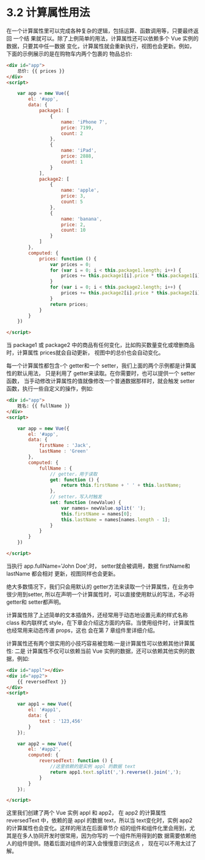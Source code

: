 # 3.2 计算属性用法

在一个计算属性里可以完成各种复杂的逻辑，包括运算、函数调用等，只要最终返回 一个结 果就可以。除了上例简单的用法，计算属性还可以依赖多个 Vue 实例的数据，只要其中任一数据 变化，计算属性就会重新执行，视图也会更新。例如，下面的示例展示的是在购物车内两个包裹的 物品总价:

```html
<div id="app">
    总价: {{ prices }}
</div>
<script>

    var app = new Vue({
        el: '#app',
        data: {
            package1: [
                {
                    name: 'iPhone 7',
                    price: 7199,
                    count: 2
                },
                {
                    name: 'iPad',
                    price: 2888,
                    count: 1
                }
            ],
            package2: [
                {
                    name: 'apple',
                    price: 3,
                    count: 5
                },
                {
                    name: 'banana',
                    price: 2,
                    count: 10
                }
            ]
        },
        computed: {
            prices: function () {
                var prices = 0;
                for (var i = 0; i < this.package1.length; i++) {
                    prices += this.package1[i].price * this.package1[i].count;
                }
                for (var i = 0; i < this.package2.length; i++) {
                    prices += this.package2[i].price * this.package2[i].count;
                }
                return prices;
            }
        }
    })

</script>
```

当 package1 或 package2 中的商品有任何变化，比如购买数量变化或增删商品时，计算属性 prices就会自动更新， 视图中的总价也会自动变化。

每一个计算属性都包含-个 getter和一个 setter，我们上面的两个示例都是计算属性的默认用法， 只是利用了 getter来读取。在你需要时，也可以提供一个 setter 函数， 当手动修改计算属性的值就像修改一个普通数据那样时，就会触发 setter函数，执行一些自定义的操作，例如:

```html
<div id="app">
    姓名: {{ fullName }}
</div>
<script>

    var app = new Vue({
        el: '#app',
        data: {
            firstName : 'Jack',
            lastName : 'Green'
        },
        computed: {
            fullName : {
                // getter，用于读取
                get: function () {
                    return this.firstName + ' ' + this.lastName;
                },
                // setter，写入时触发
                set: function (newValue) {
                    var names= newValue.split(' ');
                    this.firstName = names[0];
                    this.lastName = names[names.length - 1];
                }
            }
        }
    })

</script>
```

当执行 app.fullName='John Doe';时， setter就会被调用，数据 firstName和 lastName 都会相对 更新，视图同样也会更新。

绝大多数情况下，我们只会用默认的 getter方法来读取一个计算属性，在业务中很少用到setter, 所以在声明一个计算属性时，可以直接使用默认的写法，不必将 getter和 setter都声明。

计算属性除了上述简单的文本插值外，还经常用于动态地设置元素的样式名称 class 和内联样式 style，在下章会介绍这方面的内容。当使用组件时，计算属性也经常用来动态传递 props，这也 会在第 7 章组件里详细介绍。

计算属性还有两个很实用的小技巧容易被忽略:一是计算属性可以依赖其他计算属性: 二是 计算属性不仅可以依赖当前 Vue 实例的数据，还可以依赖其他实例的数据，例如:

```html
<div id="appl"></div>
<div id="app2">
    {{ reversedText }}
</div>
<script>

    var app1 = new Vue({
        el: '#app1',
        data: {
            text : '123,456'
        }
    });

    var app2 = new Vue({
        el: '#app2',
        computed: {
            reversedText: function () {
                //这里依赖的是实例 appl 的数据 text
                return app1.text.split(',').reverse().join(',');
            }
        }
    });

</script>
```

这里我们创建了两个 Vue 实例 appl 和 app2， 在 app2 的计算属性 reversedText 中，依赖的是 appl 的数据 text，所以当 text变化时，实例 app2 的计算属性也会变化。这样的用法在后面章节介 绍的组件和组件化里会用到，尤其是在多人协同开发时很常用，因为你写的 一个组件所用得到的数 据需要依赖他人的组件提供。随着后面对组件的深入会慢慢意识到这点 ， 现在可以不用太过了解。
